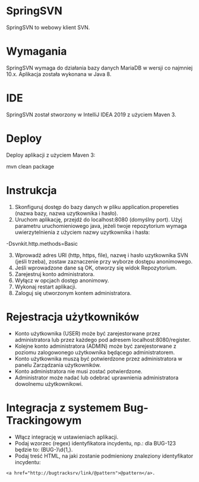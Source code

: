 # SpringSVN

SpringSVN to webowy klient SVN.

# Wymagania

SpringSVN wymaga do działania bazy danych MariaDB w wersji co najmniej 10.x. Aplikacja została wykonana w Java 8.

# IDE

SpringSVN został stworzony w IntelliJ IDEA 2019 z użyciem Maven 3.

# Deploy

Deploy aplikacji z użyciem Maven 3:

mvn clean package

# Instrukcja

1. Skonfiguruj dostęp do bazy danych w pliku application.propereties (nazwa bazy, nazwa uzytkownika i hasło).
2. Uruchom aplikację, przejdź do localhost:8080 (domyślny port). Użyj parametru uruchomieniowego java, jeżeli twoje repozytorium wymaga uwierzytelnienia z użyciem nazwy uzytkownika i hasła:

-Dsvnkit.http.methods=Basic

3. Wprowadź adres URI (http, https, file), nazwę i hasło uzytkownika SVN (jeśli trzeba), zostaw zaznaczenie przy wyborze dostępu anonimowego.
4. Jeśli wprowadzone dane są OK, otworzy się widok Repozytorium.
5. Zarejestruj konto administratora.
6. Wyłącz w opcjach dostęp anonimowy.
7. Wykonaj restart aplikacji.
8. Zaloguj się utworzonym kontem administratora.

# Rejestracja użytkowników

- Konto użytkownika (USER) może być zarejestorwane przez administratora lub przez każdego pod adresem localhost:8080/register.
- Kolejne konto administratora (ADMIN) może być zarejestorwane z poziomu zalogowonego użytkownika będącego administratorem.
- Konto użytkownika muszą być potwierdzone przez administratora w panelu Zarządzania użytkowników.
- Konto administratora nie musi zostać potwierdzone.
- Administrator może nadać lub odebrać uprawnienia administratora dowolnemu użytkownikowi.

# Integracja z systemem Bug-Trackingowym

- Włącz integrację w ustawieniach aplikacji.
- Podaj wzorzec (regex) identyfikatora incydentu, np.: dla BUG-123 będzie to: (BUG-)\d{1,}.
- Podaj treść HTML, na jaki zostanie podmieniony znaleziony identyfikator incydentu: 

```
<a href="http://bugtracksrv/link/@pattern">@pattern</a>.
```
